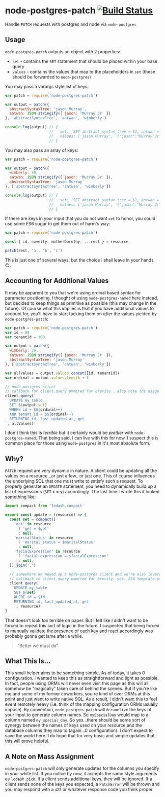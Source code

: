 # node-postgres-patch [![Build Status](https://circleci.com/gh/armw4/node-postgres-patch.svg?style=shield&circle-token=4d307d415c417c5d099ea7301e64e58b1ae35617)](https://circleci.com/gh/armw4/node-postgres-patch/)

Handle `PATCH` requests with postgres and node via `node-postgres`

## Usage

`node-postgres-patch` outputs an object with 2 properties:

* `set` - contains the `SET` statement that should be placed within your base query
* `values` - contains the values that map to the placeholders in `set` (these should be forwarded to `node-postgres`)

You may pass a varargs style list of keys:

```js
var patch = require('node-postgres-patch')

var output = patch({
  abstractSyntaxTree: 'jason Murray',
  antwan: JSON.stringify({ jason: 'Murray Jr' })
}, 'abstractSyntaxTree', 'antwan', 'wimberly')

console.log(output) // {
                    //   set: 'SET abstract_syntax_tree = $1, antwan = $2',
                    //   values: ['jason Murray', '{"jason":"Murray Jr"}']
                    // }
```

You may also pass an array of keys:

```js
var patch = require('node-postgres-patch')

var output = patch({
  wimberly: 39,
  antwan: JSON.stringify({ jason: 'Murray Jr' }),
  abstractSyntaxTree: 'jason Murray'
}, ['abstractSyntaxTree', 'antwan', 'wimberly'])

console.log(output) // {
                    //   set: 'SET abstract_syntax_tree = $1, antwan = $2, wimberly = $3',
                    //   values: ['jason Murray', '{"jason":"Murray Jr"}', 39]
                    // }
```

If there are keys in your input that you do not want `set` to honor, you could use some ES6 sugar to get them out
of harm's way:

```js
var patch = require('node-postgres-patch')

const { id, novelty, motherDorothy, ...rest } = resource

patch(rest, 'a', 'b', 'c')
```

This is just one of several ways, but the choice I shall leave in your hands :wink:.

## Accounting for Additional Values

It may be apparent to you that we're using ordinal based syntax for parameter positioning. I thought of using
`node-postgres-named` here instead, but decided to keep things as primitive as possible (this may change in the future).
Of course what this implies is that if you have additional values to account for, you'll have to start tacking them on
*after* the values yielded by `node-postgres-patch`:

```js
var patch = require('node-postgres-patch')
var id = 99
var tenantId = 100

var output = patch({
  wimberly: 39,
  antwan: JSON.stringify({ jason: 'Murray Jr' }),
  abstractSyntaxTree: 'jason Murray'
}, ['abstractSyntaxTree', 'antwan', 'wimberly'])

var allValues = output.values.concat([id, tenantId])
var ordinal = output.values.length + 1

// node-postgres client
// callback for client.query ommited for brevity...also note the usage of ES template strings
client.query(`
  UPDATE my_table
  SET ${output.set}
  WHERE id = $${ordinal++}
  AND tenant_id = $${ordinal++}
  RETURNING id, last_updated_at, get
`, allValues)
```

I don't think this is *terrible* but it certainly would be *prettier* with `node-postgres-named`. That being said, I can live with this
for now. I suspect this is common place for those using `node-postgres` in it's most absolute form.

## Why?

`PATCH` request are very dynamic in nature. A client could be updating all the values on a resource...or just a few..
or just one. This of course influences the underlying SQL that one must write to satisfy such a request. To properly
generate an `UPDATE` statement, you need to dynamically build up a list of expressions (`SET` x = y) accordingly.
The last time I wrote this it looked something like:

```js
import compact from 'lodash.compact'

export const update = (resource) => {
  const set = compact([
    'get' in resource
      ? 'get = $get'
      : null,
    'maritalStatus' in resource
      ? 'marital_status = $maritalStatus'
      : null,
    'facialExpression' in resource
      ? 'facial_expression = $facialExpression'
      : null,
  ]).join(',')

  // somewhere we newed up a node-postgres client and we're also leveraging node-postgres-named
  // callback to client.query ommited for brevity..yes..ES6 template strings again
  client.query(`
    UPDATE my_table
    SET ${set}
    WHERE id = $id
    RETURNING id, last_updated_at, get
    `, resource)
}
```

That doesn't look *too* terrible on paper. But I felt like I didn't want to be forced to repeat this sort of logic in the future.
I suspected that being forced to manually validate the presence of each key and react accordingly was probably gonna get lame after a while.

> "Better we must do"

## What This Is...

This small helper aims to be something simple. As of today, it takes 0 configuration. I wanted to keep this as straightforward and
light as possible. In fact, people using ORMs will never even visit this page as this will all somehow be "magically" taken care of
behind the scenes. But if you're like me and some of my former coworkers, you're kind of over ORMs at this point and just want to write
native SQL. As a result, I didn't want this to feel event remotely heavy (i.e. think of the mapping configuration ORMs usually impose). By convention,
`node-postgres-patch` will `decamelize` the keys of your input to generate column names. So `mySpecialDay` would map to a column named `my_special_day`.
So yes...there should be some sort of synergy between the names of keys used on your resource and the database columns they map to (again...0 configuration).
I don't expect to save the world here. I do hope that for very basic and simple updates that this will prove helpful.

## A Note on Mass Assignment

`node-postgres-patch` will only generate updates for the columns you specify in your white list. If you notice by now, it accepts the
same style arguments as `lodash.pick`. If a client sends additional keys, they will be ignored. If a client sends none of the keys you
expected, a `PatchError` will be thrown and you may respond with a `422`  or whatever response code you think proper.
